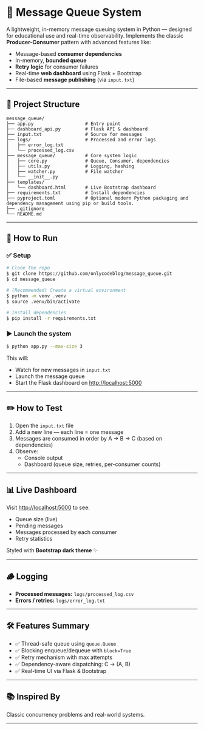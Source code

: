 # 🧵 Message Queue System

A lightweight, in-memory message queuing system in Python — designed for educational use and real-time observability.
Implements the classic **Producer-Consumer** pattern with advanced features like:

- Message-based **consumer dependencies**
- In-memory, **bounded queue**
- **Retry logic** for consumer failures
- Real-time **web dashboard** using Flask + Bootstrap
- File-based **message publishing** (via `input.txt`)

---

## 📂 Project Structure

```
message_queue/
├── app.py                   # Entry point
├── dashboard_api.py         # Flask API & dashboard
├── input.txt                # Source for messages
├── logs/                    # Processed and error logs
│   ├── error_log.txt
│   └── processed_log.csv
├── message_queue/           # Core system logic
│   ├── core.py              # Queue, Consumer, dependencies
│   ├── utils.py             # Logging, hashing
│   ├── watcher.py           # File watcher
│   └── __init__.py
├── templates/
│   └── dashboard.html       # Live Bootstrap dashboard
├── requirements.txt         # Install dependencies
├── pyproject.toml           # Optional modern Python packaging and dependency management using pip or build tools.
├── .gitignore
└── README.md
```

---

## 🚀 How to Run

### ✅ Setup

```bash
# Clone the repo
$ git clone https://github.com/onlycodeblog/message_queue.git
$ cd message_queue

# (Recommended) Create a virtual environment
$ python -m venv .venv
$ source .venv/bin/activate

# Install dependencies
$ pip install -r requirements.txt
```

### ▶️ Launch the system

```bash
$ python app.py --max-size 3
```

This will:
- Watch for new messages in `input.txt`
- Launch the message queue
- Start the Flask dashboard on [http://localhost:5000](http://localhost:5000)

---

## ✏️ How to Test

1. Open the `input.txt` file
2. Add a new line — each line = one message
3. Messages are consumed in order by A → B → C (based on dependencies)
4. Observe:
   - Console output
   - Dashboard (queue size, retries, per-consumer counts)

---

## 📊 Live Dashboard

Visit [http://localhost:5000](http://localhost:5000) to see:

- Queue size (live)
- Pending messages
- Messages processed by each consumer
- Retry statistics

Styled with **Bootstrap dark theme** ✨

---

## 🪵 Logging

- **Processed messages:** `logs/processed_log.csv`
- **Errors / retries:** `logs/error_log.txt`

---

## 🛠️ Features Summary

- ✅ Thread-safe queue using `queue.Queue`
- ✅ Blocking enqueue/dequeue with `block=True`
- ✅ Retry mechanism with max attempts
- ✅ Dependency-aware dispatching: C → (A, B)
- ✅ Real-time UI via Flask & Bootstrap

---

## 📚 Inspired By

Classic concurrency problems and real-world systems.

---

